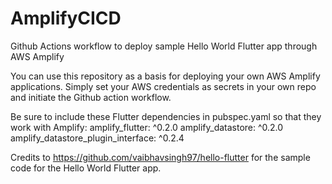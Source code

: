 # AmplifyCICD
Github Actions workflow to deploy sample Hello World Flutter app through AWS Amplify

You can use this repository as a basis for deploying your own AWS Amplify applications. Simply set your AWS credentials as secrets in your own repo and initiate the Github action workflow.

Be sure to include these Flutter dependencies in pubspec.yaml so that they work with Amplify: 
amplify_flutter: ^0.2.0
amplify_datastore: ^0.2.0
amplify_datastore_plugin_interface: ^0.2.4

Credits to https://github.com/vaibhavsingh97/hello-flutter for the sample code for the Hello World Flutter app.
